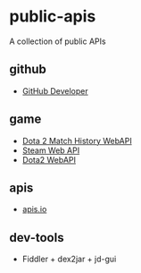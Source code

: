 # public-apis

A collection of public APIs

## github

- [GitHub Developer](https://developer.github.com/)

## game

- [Dota 2 Match History WebAPI](http://dev.dota2.com/showthread.php?t=47115)
- [Steam Web API](https://developer.valvesoftware.com/wiki/Steam_Web_API)
- [Dota2 WebAPI](https://wiki.teamfortress.com/wiki/WebAPI#Dota_2)

## apis

- [apis.io](http://apis.io/)

## dev-tools

- Fiddler + dex2jar + jd-gui
